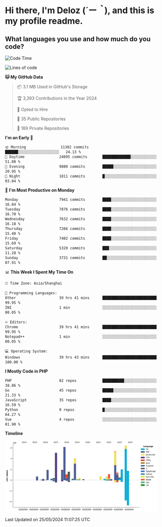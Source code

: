 # **Hi there, I'm Deloz (*´ー｀*), and this is my profile readme.**

## **What languages you use and how much do you code?**

<!--START_SECTION:waka-->
![Code Time](http://img.shields.io/badge/Code%20Time-4%2C052%20hrs%201%20min-blue)

![Lines of code](https://img.shields.io/badge/From%20Hello%20World%20I%27ve%20Written-44.7%20million%20lines%20of%20code-blue)

**🐱 My GitHub Data** 

> 📦 3.1 MB Used in GitHub's Storage 
 > 
> 🏆 3,393 Contributions in the Year 2024
 > 
> 💼 Opted to Hire
 > 
> 📜 35 Public Repositories 
 > 
> 🔑 189 Private Repositories 
 > 
**I'm an Early 🐤** 

```text
🌞 Morning                11382 commits       ██████░░░░░░░░░░░░░░░░░░░   24.13 % 
🌆 Daytime                24095 commits       █████████████░░░░░░░░░░░░   51.08 % 
🌃 Evening                9880 commits        █████░░░░░░░░░░░░░░░░░░░░   20.95 % 
🌙 Night                  1811 commits        █░░░░░░░░░░░░░░░░░░░░░░░░   03.84 % 
```
📅 **I'm Most Productive on Monday** 

```text
Monday                   7941 commits        ████░░░░░░░░░░░░░░░░░░░░░   16.84 % 
Tuesday                  7876 commits        ████░░░░░░░░░░░░░░░░░░░░░   16.70 % 
Wednesday                7632 commits        ████░░░░░░░░░░░░░░░░░░░░░   16.18 % 
Thursday                 7266 commits        ████░░░░░░░░░░░░░░░░░░░░░   15.40 % 
Friday                   7402 commits        ████░░░░░░░░░░░░░░░░░░░░░   15.69 % 
Saturday                 5320 commits        ███░░░░░░░░░░░░░░░░░░░░░░   11.28 % 
Sunday                   3731 commits        ██░░░░░░░░░░░░░░░░░░░░░░░   07.91 % 
```


📊 **This Week I Spent My Time On** 

```text
🕑︎ Time Zone: Asia/Shanghai

💬 Programming Languages: 
Other                    39 hrs 41 mins      █████████████████████████   99.95 % 
INI                      1 min               ░░░░░░░░░░░░░░░░░░░░░░░░░   00.05 % 

🔥 Editors: 
Chrome                   39 hrs 41 mins      █████████████████████████   99.95 % 
Notepad++                1 min               ░░░░░░░░░░░░░░░░░░░░░░░░░   00.05 % 

💻 Operating System: 
Windows                  39 hrs 43 mins      █████████████████████████   100.00 % 
```

**I Mostly Code in PHP** 

```text
PHP                      82 repos            ██████████░░░░░░░░░░░░░░░   38.86 % 
Go                       45 repos            █████░░░░░░░░░░░░░░░░░░░░   21.33 % 
JavaScript               35 repos            ████░░░░░░░░░░░░░░░░░░░░░   16.59 % 
Python                   9 repos             █░░░░░░░░░░░░░░░░░░░░░░░░   04.27 % 
Vue                      4 repos             ░░░░░░░░░░░░░░░░░░░░░░░░░   01.90 % 
```



**Timeline**

![Lines of Code chart](https://raw.githubusercontent.com/deloz/deloz/main/assets/bar_graph.png)


 Last Updated on 25/05/2024 11:07:25 UTC
<!--END_SECTION:waka-->
